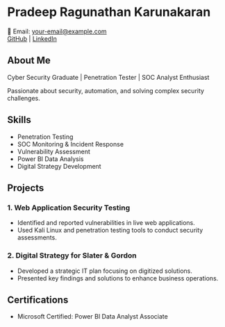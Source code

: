 # Pradeep Ragunathan Karunakaran

📧 Email: your-email@example.com  
[GitHub](https://github.com/your-github) | [LinkedIn](https://www.linkedin.com/in/pradeep-ragunathan-karunakaran-26476a271/)

## About Me
Cyber Security Graduate | Penetration Tester | SOC Analyst Enthusiast

Passionate about security, automation, and solving complex security challenges.

## Skills
- Penetration Testing
- SOC Monitoring & Incident Response
- Vulnerability Assessment
- Power BI Data Analysis
- Digital Strategy Development

## Projects
### 1. Web Application Security Testing
- Identified and reported vulnerabilities in live web applications.
- Used Kali Linux and penetration testing tools to conduct security assessments.

### 2. Digital Strategy for Slater & Gordon
- Developed a strategic IT plan focusing on digitized solutions.
- Presented key findings and solutions to enhance business operations.

## Certifications
- Microsoft Certified: Power BI Data Analyst Associate
